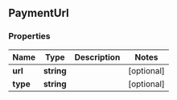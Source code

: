 ## PaymentUrl

### Properties
Name | Type | Description | Notes
------------ | ------------- | ------------- | -------------
**url** | **string** |  | [optional] 
**type** | **string** |  | [optional] 


